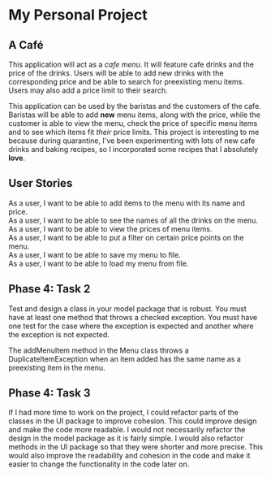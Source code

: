 # My Personal Project

## A Café

This application will act as a *cafe menu*. It will feature cafe drinks and the price of the 
drinks. Users will be able to add new drinks with the corresponding price and be able to search
for preexisting menu items. Users may also add a price limit to their search. 

This application can be used by the baristas and the customers of the cafe. Baristas will be 
able to add **new** menu items, along with the price, while the customer is able to view the 
menu, check the price of specific menu items and to see which items fit *their* price limits. 
This project is interesting to me because during quarantine, I've been experimenting with lots of
new cafe drinks and baking recipes, so I incorporated some recipes that I absolutely **love**.

## User Stories  

As a user, I want to be able to add items to the menu with its name and price.  
As a user, I want to be able to see the names of all the drinks on the menu.  
As a user, I want to be able to view the prices of menu items.  
As a user, I want to be able to put a filter on certain price points on the menu.  
As a user, I want to be able to save my menu to file.  
As a user, I want to be able to load my menu from file.  

## Phase 4: Task 2
Test and design a class in your model package that is robust.  You must have at least one method that throws a 
checked exception.  You must have one test for the case where the exception is expected and another where the 
exception is not expected.

The addMenuItem method in the Menu class throws a DuplicateItemException when an item added has the same name as a 
preexisting item in the menu.

## Phase 4: Task 3

If I had more time to work on the project, I could refactor parts of the classes in the UI package to improve cohesion.
This could improve design and make the code more readable. I would not necessarily refactor the design in the model 
package as it is fairly simple. I would also refactor methods in the UI package so that they were shorter and more 
precise. This would also improve the readability and cohesion in the code and make it easier to change the functionality 
in the code later on.
